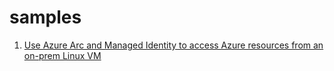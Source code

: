 # samples

1. [Use Azure Arc and Managed Identity to access Azure resources from an on-prem Linux VM](https://github.com/mormond/samples/tree/main/arc-managed-identity)
